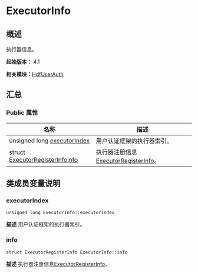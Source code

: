 # ExecutorInfo


## 概述

执行器信息。

**起始版本：** 4.1

**相关模块：**[HdfUserAuth](_hdf_user_auth_v12.md)


## 汇总


### Public 属性

| 名称 | 描述 | 
| -------- | -------- |
| unsigned long [executorIndex](#executorindex) | 用户认证框架的执行器索引。  | 
| struct [ExecutorRegisterInfo](_executor_register_info_v12.md)[info](#info) | 执行器注册信息[ExecutorRegisterInfo](_executor_register_info_v12.md)。  | 


## 类成员变量说明


### executorIndex

```
unsigned long ExecutorInfo::executorIndex
```
**描述**
用户认证框架的执行器索引。


### info

```
struct ExecutorRegisterInfo ExecutorInfo::info
```
**描述**
执行器注册信息[ExecutorRegisterInfo](_executor_register_info_v12.md)。
